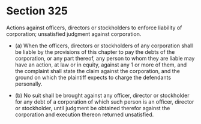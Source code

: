 # Section 325

Actions against officers, directors or stockholders to enforce liability of corporation; unsatisfied judgment against corporation.

- (a) When the officers, directors or stockholders of any corporation shall be liable by the provisions of this chapter to pay the debts of the corporation, or any part thereof, any person to whom they are liable may have an action, at law or in equity, against any 1 or more of them, and the complaint shall state the claim against the corporation, and the ground on which the plaintiff expects to charge the defendants personally.

- (b) No suit shall be brought against any officer, director or stockholder for any debt of a corporation of which such person is an officer, director or stockholder, until judgment be obtained therefor against the corporation and execution thereon returned unsatisfied.